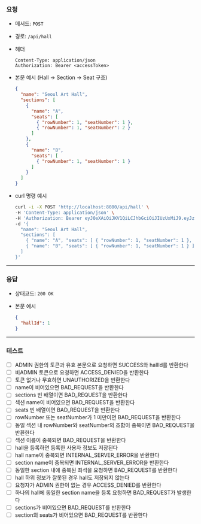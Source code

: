 ### 요청

- 메서드: `POST`
- 경로: `/api/hall`
- 헤더

    ```
    Content-Type: application/json
    Authorization: Bearer <accessToken>
    ```

- 본문 예시 (Hall → Section → Seat 구조)

    ```json
    {
      "name": "Seoul Art Hall",
      "sections": [
        {
          "name": "A",
          "seats": [
            { "rowNumber": 1, "seatNumber": 1 },
            { "rowNumber": 1, "seatNumber": 2 }
          ]
        },
        {
          "name": "B",
          "seats": [
            { "rowNumber": 1, "seatNumber": 1 }
          ]
        }
      ]
    }
    ```

- curl 명령 예시

    ```bash
    curl -i -X POST 'http://localhost:8080/api/hall' \
    -H 'Content-Type: application/json' \
    -H 'Authorization: Bearer eyJ0eXAiOiJKV1QiLCJhbGciOiJIUzUxMiJ9.eyJzdWIiOiJ0ZXN0MTIzNCIsInJvbGVzIjoiUk9MRV9BRE1JTiIsInVzZXJJZCI6InRlc3QxMjM0Iiwibmlja05hbWUiOiJ0ZXN0IiwiaWF0IjoxNzU3MzExNDc5LCJleHAiOjE3NTczMTIwNzl9.xhEkuZEF0gZlvyX_F2kiAMEMGw_C2ZtGL8PmzLxhZQW32A9hmr6M0nauYEejXOFrZAb3nMdU3jFLxuhDWDbE2g' \
    -d '{
      "name": "Seoul Art Hall",
      "sections": [
        { "name": "A", "seats": [ { "rowNumber": 1, "seatNumber": 1 }, { "rowNumber": 1, "seatNumber": 2 } ] },
        { "name": "B", "seats": [ { "rowNumber": 1, "seatNumber": 1 } ] }
      ]
    }'
    ```

---

### 응답

- 상태코드: `200 OK`
- 본문 예시

    ```json
    {
      "hallId": 1
    }
    ```

---

### 테스트

- [ ] ADMIN 권한의 토큰과 유효 본문으로 요청하면 SUCCESS와 hallId를 반환한다
- [ ] 비ADMIN 토큰으로 요청하면 ACCESS_DENIED을 반환한다
- [ ] 토큰 없거나 무효하면 UNAUTHORIZED을 반환한다
- [ ] name이 비어있으면 BAD_REQUEST을 반환한다
- [ ] sections 빈 배열이면 BAD_REQUEST을 반환한다
- [ ] 섹션 name이 비어있으면 BAD_REQUEST을 반환한다
- [ ] seats 빈 배열이면 BAD_REQUEST을 반환한다
- [ ] rowNumber 또는 seatNumber가 1 미만이면 BAD_REQUEST을 반환한다
- [ ] 동일 섹션 내 rowNumber와 seatNumber의 조합이 중복이면 BAD_REQUEST을 반환한다
- [ ] 섹션 이름이 중복되면 BAD_REQUEST을 반환한다
- [ ] hall을 등록하면 등록한 사용자 정보도 저장된다
- [ ] hall name이 중복되면 INTERNAL_SERVER_ERROR을 반환한다
- [ ] section name이 중복되면 INTERNAL_SERVER_ERROR을 반환한다
- [ ] 동일한 section 내에 중복된 죄석을 요청하면 BAD_REQUEST를 반환한다
- [ ] hall 하위 정보가 잘못된 경우 hall도 저장되지 않는다
- [ ] 요청자가 ADMIN 권한이 없는 경우 ACCESS_DENIED를 반환한다
- [ ] 하나의 hall에 동일한 section name을 등록 요청하면 BAD_REQUEST가 발생한다
- [ ] sections가 비어있으면 BAD_REQUEST를 반환한다
- [ ] section의 seats가 비어있으면 BAD_REQUEST를 반환한다
